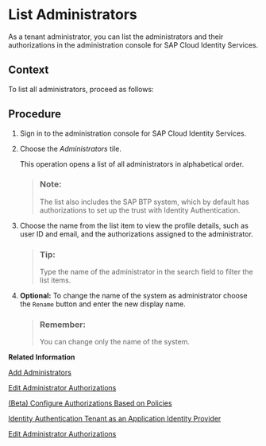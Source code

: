 <!-- loioc79a5c6d53d54d06a9341b9093e7b33c -->

# List Administrators

As a tenant administrator, you can list the administrators and their authorizations in the administration console for SAP Cloud Identity Services.



## Context

To list all administrators, proceed as follows:



## Procedure

1.  Sign in to the administration console for SAP Cloud Identity Services.

2.  Choose the *Administrators* tile.

    This operation opens a list of all administrators in alphabetical order.

    > ### Note:  
    > The list also includes the SAP BTP system, which by default has authorizations to set up the trust with Identity Authentication.

3.  Choose the name from the list item to view the profile details, such as user ID and email, and the authorizations assigned to the administrator.

    > ### Tip:  
    > Type the name of the administrator in the search field to filter the list items.

4.  **Optional:** To change the name of the system as administrator choose the `Rename` button and enter the new display name.

    > ### Remember:  
    > You can change only the name of the system.


**Related Information**  


[Add Administrators](add-administrators-bbbdbdd.md#loiobbbdbdd3899942ce874f3aae9ba9e21d "As a tenant administrator, you can add new administrators in the administration console for SAP Cloud Identity Services.")

[Edit Administrator Authorizations](edit-administrator-authorizations-86ee374.md "As a tenant administrator, you can edit both your own authorizations and other administrators' authorizations in the administration console for SAP Cloud Identity Services. By editing the administrator authorizations you can also delete an administrator.")

[\(Beta\) Configure Authorizations Based on Policies](beta-configure-authorizations-based-on-policies-08fea39.md "Configure a granular access control based on policies for the administrators of SAP Cloud Identity Services.")

[Identity Authentication Tenant as an Application Identity Provider](https://help.sap.com/viewer/65de2977205c403bbc107264b8eccf4b/Cloud/en-US/d3df5b457d0c43fca117da0dc14e2f0d.html)

[Edit Administrator Authorizations](edit-administrator-authorizations-86ee374.md "As a tenant administrator, you can edit both your own authorizations and other administrators' authorizations in the administration console for SAP Cloud Identity Services. By editing the administrator authorizations you can also delete an administrator.")

